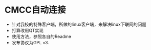 CMCC自动连接
=============

*   针对我校的特殊客户端，所做的linux客户端，来解决linux下联网的问题
*   打算改用QT实现
*   使用方法，参照各自的Readme
*   发布协议为GPL v3.

